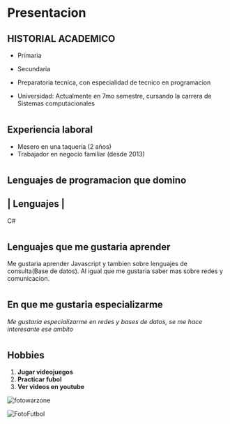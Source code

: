 # Presentacion 

## HISTORIAL ACADEMICO

* Primaria 
* Secundaria
* Preparatoria tecnica, con especialidad de tecnico en programacion 

* Universidad: Actualmente en 7mo semestre, cursando la carrera de Sistemas computacionales

#
## Experiencia laboral

+ Mesero en una taqueria (2 años)
+ Trabajador en negocio familiar (desde 2013)

#
## Lenguajes de programacion que domino

| Lenguajes | 
-------------
C#
#
## Lenguajes que me gustaria aprender
Me gustaria aprender Javascript y tambien sobre lenguajes de consulta(Base de datos). Al igual que me gustaria saber mas sobre redes y comunicacion.

# 
## En que me gustaria especializarme 
*Me gustaria especializarme en redes y bases de datos, se me hace interesante ese ambito*

#
## Hobbies 

1. **Jugar videojuegos**
2. **Practicar fubol**
3. **Ver videos en youtube**

   
![fotowarzone](https://cdn.pocket-lint.com/r/s/1200x630/assets/images/161469-games-news-feature-everything-we-know-about-warzone-2-0-gameplay-new-map-and-more-image1-dnzypkfj1y.jpg)

![FotoFutbol](https://www.bbva.com/wp-content/uploads/2017/08/bbva-balon-futbol-2017-08-11-1024x622.jpg)



                                       

